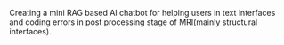 

Creating a mini RAG based AI chatbot for helping users in text interfaces and coding errors in post processing stage of MRI(mainly structural interfaces). 

